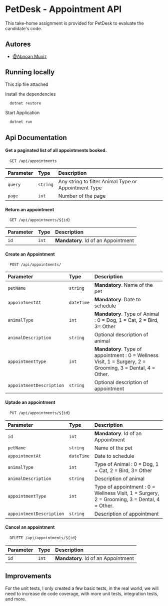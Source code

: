 
# PetDesk - Appointment API

This take-home assignment is provided for PetDesk to evaluate the candidate's code.




## Autores

- [@Abnoan Muniz](https://github.com/Abnoan)


## Running locally

This zip file attached


Install the dependencies

```bash
  dotnet restore
```

Start Application

```bash
  dotnet run
```


## Api Documentation

#### Get a paginated list of all appointments booked. 

```http
  GET /api/appointments
```

| Parameter   | Type       | Description                         |
| :---------- | :--------- | :---------------------------------- |
| `query` | `string` | Any string to filter Animal Type or Appointment Type  |
| `page` | `int` |  Number of the page |


#### Return an appointment

```http
  GET /api/appointments/${id}
```

| Parameter   | Type       | Description                         |
| :---------- | :--------- | :------------------------------------------ |
| `id`      | `int` | **Mandatory**. Id of an Appointment |

#### Create an Appointment

```http
  POST /api/appointments/
```

| Parameter   | Type       | Description                         |
| :---------- | :--------- | :------------------------------------------ |
| `petName`      | `string` | **Mandatory**. Name of the pet |
| `appointmentAt`      | `dateTime` | **Mandatory**. Date to schedule |
| `animalType`      | `int` | **Mandatory**. Type of Animal : 0 = Dog, 1 = Cat, 2 = Bird, 3= Other |
| `animalDescription`      | `string` | Optional description of animal |
| `appointmentType`      | `int` | **Mandatory**. Type of appointment :  0 = Wellness Visit, 1 = Surgery, 2 = Grooming, 3 = Dental, 4 = Other.|
| `appointmentDescription`      | `string` | Optional description of appointment |

#### Uptade an appointment

```http
  PUT /api/appointments/${id}
```

| Parameter   | Type       | Description                         |
| :---------- | :--------- | :------------------------------------------ |
| `id`      | `int` | **Mandatory**. Id of an Appointment |
| `petName`      | `string` | Name of the pet |
| `appointmentAt`      | `dateTime` | Date to schedule |
| `animalType`      | `int` | Type of Animal : 0 = Dog, 1 = Cat, 2 = Bird, 3= Other |
| `animalDescription`      | `string` | Description of animal |
| `appointmentType`      | `int` | Type of appointment :  0 = Wellness Visit, 1 = Surgery, 2 = Grooming, 3 = Dental, 4 = Other.|
| `appointmentDescription`      | `string` | Description of appointment |

#### Cancel an appointment

```http
  DELETE /api/appointments/${id}
```

| Parameter   | Type       | Description                         |
| :---------- | :--------- | :------------------------------------------ |
| `id`      | `int` | **Mandatory**. Id of an Appointment |

## Improvements

For the unit tests, I only created a few basic tests, in the real world, we will need to increase de code coverage, with more unit tests, integration tests, and more.

